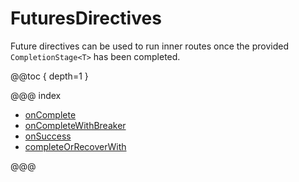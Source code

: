 <a id="futuredirectives-java"></a>
# FuturesDirectives

Future directives can be used to run inner routes once the provided `CompletionStage<T>` has been completed.

@@toc { depth=1 }

@@@ index

* [onComplete](onComplete.md)
* [onCompleteWithBreaker](onCompleteWithBreaker.md)
* [onSuccess](onSuccess.md)
* [completeOrRecoverWith](completeOrRecoverWith.md)

@@@